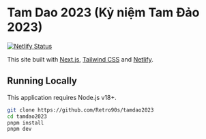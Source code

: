 # Tam Dao 2023 (Kỷ niệm Tam Đảo 2023)

[![Netlify Status](https://api.netlify.com/api/v1/badges/22b56618-1fb7-4058-aa97-a6fb98a44802/deploy-status)](https://app.netlify.com/sites/tamdao2023/deploys)

This site built with [Next.js](https://nextjs.org), [Tailwind CSS](https://tailwindcss.com) and [Netlify](https://www.netlify.com).

## Running Locally

This application requires Node.js v18+.

```sh
git clone https://github.com/Retro90s/tamdao2023
cd tamdao2023
pnpm install
pnpm dev
```

